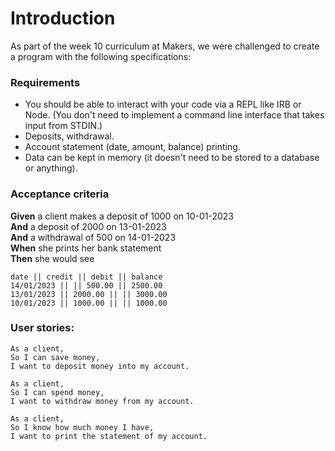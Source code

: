 # Introduction
As part of the week 10 curriculum at Makers, we were challenged to create a program with the following specifications:

### Requirements

* You should be able to interact with your code via a REPL like IRB or Node.  (You don't need to implement a command line interface that takes input from STDIN.)
* Deposits, withdrawal.
* Account statement (date, amount, balance) printing.
* Data can be kept in memory (it doesn't need to be stored to a database or anything).

### Acceptance criteria

**Given** a client makes a deposit of 1000 on 10-01-2023  
**And** a deposit of 2000 on 13-01-2023  
**And** a withdrawal of 500 on 14-01-2023  
**When** she prints her bank statement  
**Then** she would see

```
date || credit || debit || balance
14/01/2023 || || 500.00 || 2500.00
13/01/2023 || 2000.00 || || 3000.00
10/01/2023 || 1000.00 || || 1000.00
```

### User stories:

```
As a client,
So I can save money,
I want to deposit money into my account.
```

```
As a client,
So I can spend money,
I want to withdraw money from my account.
```

```
As a client,
So I know how much money I have,
I want to print the statement of my account.
```